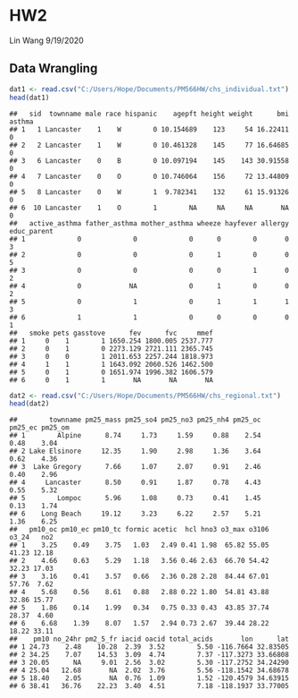 HW2
================
Lin Wang
9/19/2020

## Data Wrangling

``` r
dat1 <- read.csv("C:/Users/Hope/Documents/PM566HW/chs_individual.txt")
head(dat1)
```

    ##   sid  townname male race hispanic    agepft height weight      bmi asthma
    ## 1   1 Lancaster    1    W        0 10.154689    123     54 16.22411      0
    ## 2   2 Lancaster    1    W        0 10.461328    145     77 16.64685      0
    ## 3   6 Lancaster    0    B        0 10.097194    145    143 30.91558      0
    ## 4   7 Lancaster    0    O        0 10.746064    156     72 13.44809      0
    ## 5   8 Lancaster    0    W        1  9.782341    132     61 15.91326      0
    ## 6  10 Lancaster    1    O        1        NA     NA     NA       NA      0
    ##   active_asthma father_asthma mother_asthma wheeze hayfever allergy educ_parent
    ## 1             0             0             0      0        0       0           3
    ## 2             0             0             0      1        0       0           5
    ## 3             0             0             0      0        1       0           2
    ## 4             0            NA             0      1        0       0           2
    ## 5             0             1             0      1        1       1           3
    ## 6             1             1             0      0        0       0           1
    ##   smoke pets gasstove      fev      fvc     mmef
    ## 1     0    1        1 1650.254 1800.005 2537.777
    ## 2     0    1        0 2273.129 2721.111 2365.745
    ## 3     0    0        1 2011.653 2257.244 1818.973
    ## 4     1    1        1 1643.092 2060.526 1462.500
    ## 5     0    1        0 1651.974 1996.382 1606.579
    ## 6     0    1        1       NA       NA       NA

``` r
dat2 <- read.csv("C:/Users/Hope/Documents/PM566HW/chs_regional.txt")
head(dat2)
```

    ##        townname pm25_mass pm25_so4 pm25_no3 pm25_nh4 pm25_oc pm25_ec pm25_om
    ## 1        Alpine      8.74     1.73     1.59     0.88    2.54    0.48    3.04
    ## 2 Lake Elsinore     12.35     1.90     2.98     1.36    3.64    0.62    4.36
    ## 3  Lake Gregory      7.66     1.07     2.07     0.91    2.46    0.40    2.96
    ## 4     Lancaster      8.50     0.91     1.87     0.78    4.43    0.55    5.32
    ## 5        Lompoc      5.96     1.08     0.73     0.41    1.45    0.13    1.74
    ## 6    Long Beach     19.12     3.23     6.22     2.57    5.21    1.36    6.25
    ##   pm10_oc pm10_ec pm10_tc formic acetic  hcl hno3 o3_max o3106 o3_24   no2
    ## 1    3.25    0.49    3.75   1.03   2.49 0.41 1.98  65.82 55.05 41.23 12.18
    ## 2    4.66    0.63    5.29   1.18   3.56 0.46 2.63  66.70 54.42 32.23 17.03
    ## 3    3.16    0.41    3.57   0.66   2.36 0.28 2.28  84.44 67.01 57.76  7.62
    ## 4    5.68    0.56    8.61   0.88   2.88 0.22 1.80  54.81 43.88 32.86 15.77
    ## 5    1.86    0.14    1.99   0.34   0.75 0.33 0.43  43.85 37.74 28.37  4.60
    ## 6    6.68    1.39    8.07   1.57   2.94 0.73 2.67  39.44 28.22 18.22 33.11
    ##    pm10 no_24hr pm2_5_fr iacid oacid total_acids       lon      lat
    ## 1 24.73    2.48    10.28  2.39  3.52        5.50 -116.7664 32.83505
    ## 2 34.25    7.07    14.53  3.09  4.74        7.37 -117.3273 33.66808
    ## 3 20.05      NA     9.01  2.56  3.02        5.30 -117.2752 34.24290
    ## 4 25.04   12.68       NA  2.02  3.76        5.56 -118.1542 34.68678
    ## 5 18.40    2.05       NA  0.76  1.09        1.52 -120.4579 34.63915
    ## 6 38.41   36.76    22.23  3.40  4.51        7.18 -118.1937 33.77005
